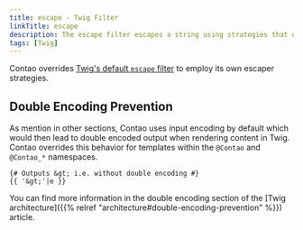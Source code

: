 ```yaml
---
title: escape - Twig Filter
linkTitle: escape
description: The escape filter escapes a string using strategies that depend on the context.
tags: [Twig]
---
```


Contao overrides [Twig's default `escape` filter](https://twig.symfony.com/doc/3.x/filters/escape.html) to employ its
own escaper strategies. 

## Double Encoding Prevention

As mention in other sections, Contao uses input encoding by default which would then lead to double encoded output when
rendering content in Twig. Contao overrides this behavior for templates within the `@Contao` and `@Contao_*` namespaces.

```twig
{# Outputs &gt; i.e. without double encoding #}
{{ '&gt;'|e }}
```

You can find more information in the double encoding section of the
[Twig architecture]({{% relref "architecture#double-encoding-prevention" %}}) article.
